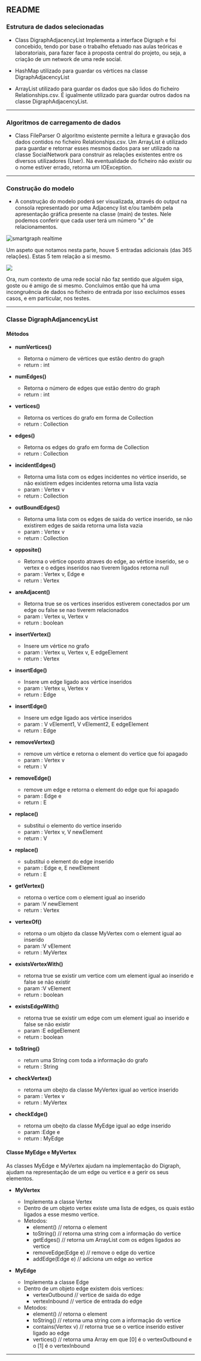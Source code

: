## README

### Estrutura de dados selecionadas

 - Class DigraphAdjacencyList
Implementa a interface Digraph e foi concebido, tendo por base o trabalho efetuado nas
aulas teóricas e laboratoriais, para fazer face à proposta central do projeto, ou seja, a criação de um network de uma 
rede social.

 - HashMap
utilizado para guardar os vértices na classe DigraphAdjacencyList


 - ArrayList
utilizado para guardar os dados que são lidos do ficheiro Relationships.csv. 
É igualmente utilizado para guardar outros dados na classe DigraphAdjacencyList.



***

### Algoritmos de carregamento de dados

 - Class FileParser
O algoritmo existente permite a leitura e gravação dos dados contidos no ficheiro Relationships.csv.
Um ArrayList é utilizado para guardar e retornar esses mesmos dados para ser utilizado na classe SocialNetwork para construir
as relações existentes entre os diversos utilizadores (User). 
Na eventualidade do ficheiro não existir ou o nome estiver errado, retorna um IOException.

***

### Construção do modelo

 - A construção do modelo poderá ser visualizada, através do output na consola representado por uma Adjacency list
e/ou também pela apresentação gráfica presente na classe (main) de testes. 
Nele podemos conferir que cada user terá um número "x" de relacionamentos.

![smartgraph realtime](examples/relationships_network.png)

Um aspeto que notamos nesta parte, houve 5 entradas adicionais (das 365 relações). Estas 5 tem relação a si mesmo.

![](examples/repeated_relations.png) 

Ora, num contexto de uma rede social
não faz sentido que alguém siga, goste ou é amigo de si mesmo. Concluímos então que há uma incongruência de dados no ficheiro
de entrada por isso excluímos esses casos, e em particular, nos testes.


***

### Classe DigraphAdjancencyList

#### Métodos

- **numVertices()**

    - Retorna o número de vértices que estão dentro do graph
    - return : int
    
- **numEdges()**

    - Retorna o número de edges que estão dentro do graph
    - return : int    
    
- **vertices()**

    - Retorna os vertices do grafo em forma de Collection
    - return : Collection        

- **edges()**

    - Retorna os edges do grafo em forma de Collection
    - return : Collection  
    
- **incidentEdges()**

    - Retorna uma lista com os edges incidentes no vértice inserido, se não existirem edges incidentes retorna uma lista vazia
    - param : Vertex v
    - return : Collection      
    
- **outBoundEdges()**
    
    - Retorna uma lista com os edges de saida do vertice inserido, se não existirem edges de saida retorna uma lista vazia
    - param : Vertex v
    - return : Collection
    
- **opposite()**
    
    - Retorna o vértice oposto atraves do edge, ao vértice inserido, se o vertex e o edges inseridos nao tiverem ligados retorna null
    - param : Vertex v, Edge e
    - return : Vertex  

- **areAdjacent()**
    
    - Retorna true se os vertices inseridos estiverem conectados por um edge ou false se nao tiverem relacionados
    - param : Vertex u, Vertex v
    - return : boolean     
    
- **insertVertex()**
    
    - Insere um vértice no grafo
    - param : Vertex u, Vertex v, E edgeElement
    - return : Vertex    
 
- **insertEdge()**
    
    - Insere um edge ligado aos vértice inseridos
    - param : Vertex u, Vertex v
    - return : Edge     
    
- **insertEdge()**
    
    - Insere um edge ligado aos vértice inseridos
    - param : V vElement1, V vElement2, E edgeElement
    - return : Edge   
    
- **removeVertex()**
    
    - remove um vértice e retorna o element do vertice que foi apagado
    - param : Vertex v
    - return : V  

- **removeEdge()**
    
    - remove um edge e retorna o element do edge que foi apagado
    - param : Edge e
    - return : E    
    
- **replace()**
    
    - substitui o elemento do vertice inserido
    - param : Vertex v, V newElement
    - return : V   
    
- **replace()**
    
    - substitui o element do edge inserido
    - param : Edge e, E newElement
    - return : E  
    
- **getVertex()**
    
    - retorna o vertice com o element igual ao inserido
    - param :V newElement
    - return : Vertex     
    
- **vertexOf()**

    - retorna o um objeto da classe MyVertex com o element igual ao inserido
    - param :V vElement
    - return : MyVertex 
    
- **existsVertexWith()**

    - retorna true se existir um vertice com um element igual ao inserido e false se não existir
    - param :V vElement
    - return : boolean             
   
- **existsEdgeWith()**

    - retorna true se existir um edge com um element igual ao inserido e false se não existir
    - param :E edgeElement
    - return : boolean 
    
- **toString()**

    - return uma String com toda a informação do grafo
    - return : String 

- **checkVertex()**

    - retorna um obejto da classe MyVertex igual ao vertice inserido
    - param : Vertex v
    - return : MyVertex 
    
- **checkEdge()**

    - retorna um obejto da classe MyEdge igual ao edge inserido
    - param :Edge e
    - return : MyEdge        
    
#### Classe MyEdge e MyVertex

As classes MyEdge e MyVertex ajudam na implementação do Digraph, ajudam na representação de um edge ou vertice e a gerir os seus elementos.            

- **MyVertex** 
    - Implementa a classe Vertex<V>
    - Dentro de um objeto vertex existe uma lista de edges, os quais estão ligados a esse mesmo vertice.
    - Metodos:
        - element() // retorna o element
        - toString() // retorna uma string com a informação do vertice
        - getEdges() // retorna um ArrayList com os edges ligados ao vertice
        - removeEdge(Edge e) // remove o edge do vertice
        - addEdge(Edge e) // adiciona um edge ao vertice   
     
- **MyEdge** 
    - Implementa a classe Edge<E>
    - Dentro de um objeto edge existem dois vertices:
        - vertexOutbound // vertice de saida do edge
        - vertexInbound // vertice de entrada do edge
    - Metodos:
        - element() // retorna o element
        - toString() // retorna uma string com a informação do vertice
        - contains(Vertex v) // retorna true se o vertice inserido estiver ligado ao edge
        - vertices() // retorna uma Array em que [0] é o vertexOutbound e o [1] é o vertexInbound                
        
***             
